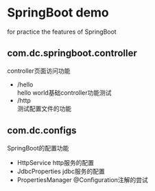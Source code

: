 # SpringBoot demo
for practice the features of SpringBoot

## com.dc.springboot.controller
controller页面访问功能
 - /hello  
 hello world基础controller功能测试
 - /http  
 测试配置文件的功能

## com.dc.configs
SpringBoot的配置功能
 - HttpService http服务的配置
 - JdbcProperties jdbc服务的配置
 - PropertiesManager @Configuration注解的尝试